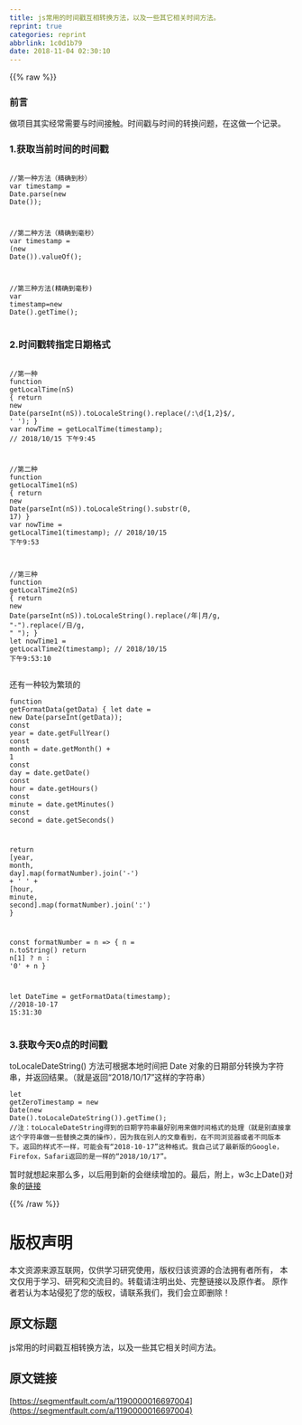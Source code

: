 ```yaml
---
title: js常用的时间戳互相转换方法，以及一些其它相关时间方法。
reprint: true
categories: reprint
abbrlink: 1c0d1b79
date: 2018-11-04 02:30:10
---
```


{{% raw %}}
<h3 id="articleHeader0">&#x524D;&#x8A00;</h3><p>&#x505A;&#x9879;&#x76EE;&#x5176;&#x5B9E;&#x7ECF;&#x5E38;&#x9700;&#x8981;&#x4E0E;&#x65F6;&#x95F4;&#x63A5;&#x89E6;&#x3002;&#x65F6;&#x95F4;&#x6233;&#x4E0E;&#x65F6;&#x95F4;&#x7684;&#x8F6C;&#x6362;&#x95EE;&#x9898;&#xFF0C;&#x5728;&#x8FD9;&#x505A;&#x4E00;&#x4E2A;&#x8BB0;&#x5F55;&#x3002;</p><h3 id="articleHeader1">1.&#x83B7;&#x53D6;&#x5F53;&#x524D;&#x65F6;&#x95F4;&#x7684;&#x65F6;&#x95F4;&#x6233;</h3><div class="widget-codetool" style="display:none"><div class="widget-codetool--inner"><span class="selectCode code-tool" data-toggle="tooltip" data-placement="top" title="" data-original-title="&#x5168;&#x9009;"></span> <span type="button" class="copyCode code-tool" data-toggle="tooltip" data-placement="top" data-clipboard-text=" //&#x7B2C;&#x4E00;&#x79CD;&#x65B9;&#x6CD5;&#xFF08;&#x7CBE;&#x786E;&#x5230;&#x79D2;&#xFF09;
 var timestamp = Date.parse(new Date());

 //&#x7B2C;&#x4E8C;&#x79CD;&#x65B9;&#x6CD5;&#xFF08;&#x7CBE;&#x786E;&#x5230;&#x6BEB;&#x79D2;&#xFF09;
 var timestamp = (new Date()).valueOf();

 //&#x7B2C;&#x4E09;&#x79CD;&#x65B9;&#x6CD5;(&#x7CBE;&#x786E;&#x5230;&#x6BEB;&#x79D2;)
 var timestamp=new Date().getTime();" title="" data-original-title="&#x590D;&#x5236;"></span> <span type="button" class="saveToNote code-tool" data-toggle="tooltip" data-placement="top" title="" data-original-title="&#x653E;&#x8FDB;&#x7B14;&#x8BB0;"></span></div></div><pre class="hljs javascript"><code> <span class="hljs-comment">//&#x7B2C;&#x4E00;&#x79CD;&#x65B9;&#x6CD5;&#xFF08;&#x7CBE;&#x786E;&#x5230;&#x79D2;&#xFF09;</span>
 <span class="hljs-keyword">var</span> timestamp = <span class="hljs-built_in">Date</span>.parse(<span class="hljs-keyword">new</span> <span class="hljs-built_in">Date</span>());

 <span class="hljs-comment">//&#x7B2C;&#x4E8C;&#x79CD;&#x65B9;&#x6CD5;&#xFF08;&#x7CBE;&#x786E;&#x5230;&#x6BEB;&#x79D2;&#xFF09;</span>
 <span class="hljs-keyword">var</span> timestamp = (<span class="hljs-keyword">new</span> <span class="hljs-built_in">Date</span>()).valueOf();

 <span class="hljs-comment">//&#x7B2C;&#x4E09;&#x79CD;&#x65B9;&#x6CD5;(&#x7CBE;&#x786E;&#x5230;&#x6BEB;&#x79D2;)</span>
 <span class="hljs-keyword">var</span> timestamp=<span class="hljs-keyword">new</span> <span class="hljs-built_in">Date</span>().getTime();</code></pre><h3 id="articleHeader2">2.&#x65F6;&#x95F4;&#x6233;&#x8F6C;&#x6307;&#x5B9A;&#x65E5;&#x671F;&#x683C;&#x5F0F;</h3><div class="widget-codetool" style="display:none"><div class="widget-codetool--inner"><span class="selectCode code-tool" data-toggle="tooltip" data-placement="top" title="" data-original-title="&#x5168;&#x9009;"></span> <span type="button" class="copyCode code-tool" data-toggle="tooltip" data-placement="top" data-clipboard-text="  //&#x7B2C;&#x4E00;&#x79CD;
  function getLocalTime(nS) {
    return new Date(parseInt(nS)).toLocaleString().replace(/:\d{1,2}$/, &apos; &apos;);
  }
  var nowTime = getLocalTime(timestamp);  //  2018/10/15 &#x4E0B;&#x5348;9:45

  //&#x7B2C;&#x4E8C;&#x79CD;
  function getLocalTime1(nS) {
    return new Date(parseInt(nS)).toLocaleString().substr(0, 17)
  }
  var nowTime = getLocalTime1(timestamp); // 2018/10/15 &#x4E0B;&#x5348;9:53

  //&#x7B2C;&#x4E09;&#x79CD;
   function getLocalTime2(nS) {
    return new Date(parseInt(nS)).toLocaleString().replace(/&#x5E74;|&#x6708;/g, &quot;-&quot;).replace(/&#x65E5;/g, &quot; &quot;);
  }
  let nowTime1 = getLocalTime2(timestamp); //    2018/10/15 &#x4E0B;&#x5348;9:53:10" title="" data-original-title="&#x590D;&#x5236;"></span> <span type="button" class="saveToNote code-tool" data-toggle="tooltip" data-placement="top" title="" data-original-title="&#x653E;&#x8FDB;&#x7B14;&#x8BB0;"></span></div></div><pre class="hljs javascript"><code>  <span class="hljs-comment">//&#x7B2C;&#x4E00;&#x79CD;</span>
  <span class="hljs-function"><span class="hljs-keyword">function</span> <span class="hljs-title">getLocalTime</span>(<span class="hljs-params">nS</span>) </span>{
    <span class="hljs-keyword">return</span> <span class="hljs-keyword">new</span> <span class="hljs-built_in">Date</span>(<span class="hljs-built_in">parseInt</span>(nS)).toLocaleString().replace(<span class="hljs-regexp">/:\d{1,2}$/</span>, <span class="hljs-string">&apos; &apos;</span>);
  }
  <span class="hljs-keyword">var</span> nowTime = getLocalTime(timestamp);  <span class="hljs-comment">//  2018/10/15 &#x4E0B;&#x5348;9:45</span>

  <span class="hljs-comment">//&#x7B2C;&#x4E8C;&#x79CD;</span>
  <span class="hljs-function"><span class="hljs-keyword">function</span> <span class="hljs-title">getLocalTime1</span>(<span class="hljs-params">nS</span>) </span>{
    <span class="hljs-keyword">return</span> <span class="hljs-keyword">new</span> <span class="hljs-built_in">Date</span>(<span class="hljs-built_in">parseInt</span>(nS)).toLocaleString().substr(<span class="hljs-number">0</span>, <span class="hljs-number">17</span>)
  }
  <span class="hljs-keyword">var</span> nowTime = getLocalTime1(timestamp); <span class="hljs-comment">// 2018/10/15 &#x4E0B;&#x5348;9:53</span>

  <span class="hljs-comment">//&#x7B2C;&#x4E09;&#x79CD;</span>
   <span class="hljs-function"><span class="hljs-keyword">function</span> <span class="hljs-title">getLocalTime2</span>(<span class="hljs-params">nS</span>) </span>{
    <span class="hljs-keyword">return</span> <span class="hljs-keyword">new</span> <span class="hljs-built_in">Date</span>(<span class="hljs-built_in">parseInt</span>(nS)).toLocaleString().replace(<span class="hljs-regexp">/&#x5E74;|&#x6708;/g</span>, <span class="hljs-string">&quot;-&quot;</span>).replace(<span class="hljs-regexp">/&#x65E5;/g</span>, <span class="hljs-string">&quot; &quot;</span>);
  }
  <span class="hljs-keyword">let</span> nowTime1 = getLocalTime2(timestamp); <span class="hljs-comment">//    2018/10/15 &#x4E0B;&#x5348;9:53:10</span></code></pre><p>&#x8FD8;&#x6709;&#x4E00;&#x79CD;&#x8F83;&#x4E3A;&#x7E41;&#x7410;&#x7684;</p><div class="widget-codetool" style="display:none"><div class="widget-codetool--inner"><span class="selectCode code-tool" data-toggle="tooltip" data-placement="top" title="" data-original-title="&#x5168;&#x9009;"></span> <span type="button" class="copyCode code-tool" data-toggle="tooltip" data-placement="top" data-clipboard-text="function getFormatData(getData) {
  let date = new Date(parseInt(getData));
  const year = date.getFullYear()
  const month = date.getMonth() + 1
  const day = date.getDate()
  const hour = date.getHours()
  const minute = date.getMinutes()
  const second = date.getSeconds()

  return [year, month, day].map(formatNumber).join(&apos;-&apos;) + &apos; &apos; + [hour, minute, second].map(formatNumber).join(&apos;:&apos;)
}

const formatNumber = n =&gt; {
  n = n.toString()
  return n[1] ? n : &apos;0&apos; + n
}

let DateTime = getFormatData(timestamp);        //2018-10-17 15:31:30" title="" data-original-title="&#x590D;&#x5236;"></span> <span type="button" class="saveToNote code-tool" data-toggle="tooltip" data-placement="top" title="" data-original-title="&#x653E;&#x8FDB;&#x7B14;&#x8BB0;"></span></div></div><pre class="hljs processing"><code>function getFormatData(getData) {
  let date = <span class="hljs-keyword">new</span> Date(parseInt(getData));
  <span class="hljs-keyword">const</span> <span class="hljs-built_in">year</span> = date.getFullYear()
  <span class="hljs-keyword">const</span> <span class="hljs-built_in">month</span> = date.getMonth() + <span class="hljs-number">1</span>
  <span class="hljs-keyword">const</span> <span class="hljs-built_in">day</span> = date.getDate()
  <span class="hljs-keyword">const</span> <span class="hljs-built_in">hour</span> = date.getHours()
  <span class="hljs-keyword">const</span> <span class="hljs-built_in">minute</span> = date.getMinutes()
  <span class="hljs-keyword">const</span> <span class="hljs-built_in">second</span> = date.getSeconds()

  <span class="hljs-keyword">return</span> [<span class="hljs-built_in">year</span>, <span class="hljs-built_in">month</span>, <span class="hljs-built_in">day</span>].<span class="hljs-built_in">map</span>(formatNumber).<span class="hljs-built_in">join</span>(<span class="hljs-string">&apos;-&apos;</span>) + <span class="hljs-string">&apos; &apos;</span> + [<span class="hljs-built_in">hour</span>, <span class="hljs-built_in">minute</span>, <span class="hljs-built_in">second</span>].<span class="hljs-built_in">map</span>(formatNumber).<span class="hljs-built_in">join</span>(<span class="hljs-string">&apos;:&apos;</span>)
}

<span class="hljs-keyword">const</span> formatNumber = n =&gt; {
  n = n.toString()
  <span class="hljs-keyword">return</span> n[<span class="hljs-number">1</span>] ? n : <span class="hljs-string">&apos;0&apos;</span> + n
}

let DateTime = getFormatData(timestamp);        <span class="hljs-comment">//2018-10-17 15:31:30</span></code></pre><h3 id="articleHeader3">3.&#x83B7;&#x53D6;&#x4ECA;&#x5929;0&#x70B9;&#x7684;&#x65F6;&#x95F4;&#x6233;</h3><p>toLocaleDateString() &#x65B9;&#x6CD5;&#x53EF;&#x6839;&#x636E;&#x672C;&#x5730;&#x65F6;&#x95F4;&#x628A; Date &#x5BF9;&#x8C61;&#x7684;&#x65E5;&#x671F;&#x90E8;&#x5206;&#x8F6C;&#x6362;&#x4E3A;&#x5B57;&#x7B26;&#x4E32;&#xFF0C;&#x5E76;&#x8FD4;&#x56DE;&#x7ED3;&#x679C;&#x3002;&#xFF08;&#x5C31;&#x662F;&#x8FD4;&#x56DE;&#x201C;2018/10/17&#x201D;&#x8FD9;&#x6837;&#x7684;&#x5B57;&#x7B26;&#x4E32;&#xFF09;</p><div class="widget-codetool" style="display:none"><div class="widget-codetool--inner"><span class="selectCode code-tool" data-toggle="tooltip" data-placement="top" title="" data-original-title="&#x5168;&#x9009;"></span> <span type="button" class="copyCode code-tool" data-toggle="tooltip" data-placement="top" data-clipboard-text="let getZeroTimestamp = new Date(new Date().toLocaleDateString()).getTime();
//&#x6CE8;&#xFF1A;toLocaleDateString&#x5F97;&#x5230;&#x7684;&#x65E5;&#x671F;&#x5B57;&#x7B26;&#x4E32;&#x6700;&#x597D;&#x522B;&#x7528;&#x6765;&#x505A;&#x65F6;&#x95F4;&#x683C;&#x5F0F;&#x7684;&#x5904;&#x7406;&#xFF08;&#x5C31;&#x662F;&#x522B;&#x76F4;&#x63A5;&#x62FF;&#x8FD9;&#x4E2A;&#x5B57;&#x7B26;&#x4E32;&#x505A;&#x4E00;&#x4E9B;&#x66FF;&#x6362;&#x4E4B;&#x7C7B;&#x7684;&#x64CD;&#x4F5C;&#xFF09;&#xFF0C;&#x56E0;&#x4E3A;&#x6211;&#x5728;&#x522B;&#x4EBA;&#x7684;&#x6587;&#x7AE0;&#x770B;&#x5230;&#xFF0C;&#x5728;&#x4E0D;&#x540C;&#x6D4F;&#x89C8;&#x5668;&#x6216;&#x8005;&#x4E0D;&#x540C;&#x7248;&#x672C;&#x4E0B;&#x3002;&#x8FD4;&#x56DE;&#x7684;&#x6837;&#x5F0F;&#x4E0D;&#x4E00;&#x6837;&#xFF0C;&#x53EF;&#x80FD;&#x4F1A;&#x6709;&#x201C;2018-10-17&#x201D;&#x8FD9;&#x79CD;&#x683C;&#x5F0F;&#x3002;&#x6211;&#x81EA;&#x5DF1;&#x8BD5;&#x4E86;&#x6700;&#x65B0;&#x7248;&#x7684;Google&#xFF0C;Firefox&#xFF0C;Safari&#x8FD4;&#x56DE;&#x7684;&#x662F;&#x4E00;&#x6837;&#x7684;&#x201C;2018/10/17&#x201D;&#x3002;" title="" data-original-title="&#x590D;&#x5236;"></span> <span type="button" class="saveToNote code-tool" data-toggle="tooltip" data-placement="top" title="" data-original-title="&#x653E;&#x8FDB;&#x7B14;&#x8BB0;"></span></div></div><pre class="hljs gauss"><code><span class="hljs-keyword">let</span> getZeroTimestamp = <span class="hljs-keyword">new</span> <span class="hljs-built_in">Date</span>(<span class="hljs-keyword">new</span> <span class="hljs-built_in">Date</span>().toLocaleDateString()).getTime();
<span class="hljs-comment">//&#x6CE8;&#xFF1A;toLocaleDateString&#x5F97;&#x5230;&#x7684;&#x65E5;&#x671F;&#x5B57;&#x7B26;&#x4E32;&#x6700;&#x597D;&#x522B;&#x7528;&#x6765;&#x505A;&#x65F6;&#x95F4;&#x683C;&#x5F0F;&#x7684;&#x5904;&#x7406;&#xFF08;&#x5C31;&#x662F;&#x522B;&#x76F4;&#x63A5;&#x62FF;&#x8FD9;&#x4E2A;&#x5B57;&#x7B26;&#x4E32;&#x505A;&#x4E00;&#x4E9B;&#x66FF;&#x6362;&#x4E4B;&#x7C7B;&#x7684;&#x64CD;&#x4F5C;&#xFF09;&#xFF0C;&#x56E0;&#x4E3A;&#x6211;&#x5728;&#x522B;&#x4EBA;&#x7684;&#x6587;&#x7AE0;&#x770B;&#x5230;&#xFF0C;&#x5728;&#x4E0D;&#x540C;&#x6D4F;&#x89C8;&#x5668;&#x6216;&#x8005;&#x4E0D;&#x540C;&#x7248;&#x672C;&#x4E0B;&#x3002;&#x8FD4;&#x56DE;&#x7684;&#x6837;&#x5F0F;&#x4E0D;&#x4E00;&#x6837;&#xFF0C;&#x53EF;&#x80FD;&#x4F1A;&#x6709;&#x201C;2018-10-17&#x201D;&#x8FD9;&#x79CD;&#x683C;&#x5F0F;&#x3002;&#x6211;&#x81EA;&#x5DF1;&#x8BD5;&#x4E86;&#x6700;&#x65B0;&#x7248;&#x7684;Google&#xFF0C;Firefox&#xFF0C;Safari&#x8FD4;&#x56DE;&#x7684;&#x662F;&#x4E00;&#x6837;&#x7684;&#x201C;2018/10/17&#x201D;&#x3002;</span></code></pre><p>&#x6682;&#x65F6;&#x5C31;&#x60F3;&#x8D77;&#x6765;&#x90A3;&#x4E48;&#x591A;&#xFF0C;&#x4EE5;&#x540E;&#x7528;&#x5230;&#x65B0;&#x7684;&#x4F1A;&#x7EE7;&#x7EED;&#x589E;&#x52A0;&#x7684;&#x3002;&#x6700;&#x540E;&#xFF0C;&#x9644;&#x4E0A;&#xFF0C;w3c&#x4E0A;Date()&#x5BF9;&#x8C61;&#x7684;<a href="http://www.w3school.com.cn/jsref/jsref_obj_date.asp" rel="nofollow noreferrer" target="_blank">&#x94FE;&#x63A5;</a></p>
{{% /raw %}}

# 版权声明
本文资源来源互联网，仅供学习研究使用，版权归该资源的合法拥有者所有，
本文仅用于学习、研究和交流目的。转载请注明出处、完整链接以及原作者。
原作者若认为本站侵犯了您的版权，请联系我们，我们会立即删除！

## 原文标题
js常用的时间戳互相转换方法，以及一些其它相关时间方法。

## 原文链接
[https://segmentfault.com/a/1190000016697004](https://segmentfault.com/a/1190000016697004)

